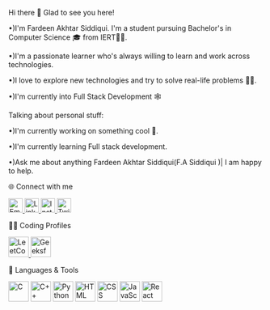 Hi there 👋
Glad to see you here!

•)I'm Fardeen Akhtar Siddiqui. I'm a student pursuing Bachelor's in Computer Science 🎓 from IERT👨‍💻. 

•)I'm a passionate learner who's always willing to learn and work across technologies.

•)I love to explore new technologies and try to solve real-life problems 👨‍💻. 

•)I'm currently into Full Stack Development 🕸️

Talking about personal stuff:

•)I'm currently working on something cool 👻.

•)I'm currently learning Full stack development.

•)Ask me about anything Fardeen Akhtar Siddiqui(F.A Siddiqui )| 
I am happy to help.


 🌐 Connect with me

<a href="fardeenakhtar1000@gmail.com" target="_blank">
  <img src="https://img.icons8.com/ios-filled/50/ea4335/new-post.png" alt="Email" width="28"/>
</a>
<a href="https://www.linkedin.com/in/fardeen-akhtar-siddiqui-102a702b0"
  target="_blank">
  <img src="https://img.icons8.com/ios-filled/50/0077B5/linkedin.png" alt="LinkedIn" width="28"/>
</a>
<a href="https://www.instagram.com/yasir_siddiqui___?igsh=eWQ3YjBkaDEzbG9r" target="_blank">
  <img src="https://img.icons8.com/ios-filled/50/E1306C/instagram-new.png" alt="Instagram" width="28"/>
</a>
<a href="https://x.com/Akh8763Fardeen?t=Hvnh-SaxVRPtpuCbkvj_KQ&s=09" target="_blank">
  <img src="https://img.icons8.com/ios-filled/50/1DA1F2/twitter.png" alt="Twitter" width="28"/>
</a>

🧑‍💻 Coding Profiles  

<a href="https://leetcode.com/u/fardeen__3_0" target="_blank">
  <img src="https://img.icons8.com/external-tal-revivo-shadow-tal-revivo/48/ffffff/external-level-up-your-coding-skills-and-quickly-land-a-job-logo-shadow-tal-revivo.png" alt="LeetCode" width="40"/>
</a>

<a href="https://auth.geeksforgeeks.org/user/fardeenak3k3i/practice" target="_blank">
  <img src="https://img.icons8.com/color/48/000000/GeeksforGeeks.png" alt="GeeksforGeeks" width="40"/>
</a>

🚀 Languages & Tools  

<p align="left"> 
  <img src="https://img.icons8.com/color/48/000000/c-programming.png" alt="C" width="40"/>
  <img src="https://img.icons8.com/color/48/000000/c-plus-plus-logo.png" alt="C++" width="40"/>
  <img src="https://img.icons8.com/color/48/000000/python--v1.png" alt="Python" width="40"/>
  <img src="https://img.icons8.com/color/48/000000/html-5.png" alt="HTML" width="40"/>
  <img src="https://img.icons8.com/color/48/000000/css3.png" alt="CSS" width="40"/>
  <img src="https://img.icons8.com/color/48/000000/javascript--v1.png" alt="JavaScript" width="40"/>
  <img src="https://img.icons8.com/color/48/000000/react-native.png" alt="React" width="40"/>
</p>
